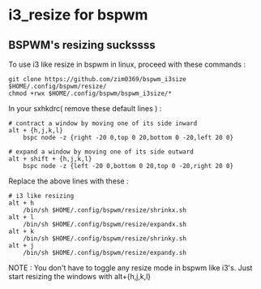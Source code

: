 # i3_resize for bspwm
## BSPWM's resizing suckssss
To use i3 like resize in bspwm in linux, proceed with these commands :

    git clone https://github.com/zim0369/bspwm_i3size $HOME/.config/bspwm/resize/
    chmod +rwx $HOME/.config/bspwm/bspwm_i3size/*
In your sxhkdrc( remove these default lines ) :

    # contract a window by moving one of its side inward
    alt + {h,j,k,l}
    	bspc node -z {right -20 0,top 0 20,bottom 0 -20,left 20 0}
    
    # expand a window by moving one of its side outward
    alt + shift + {h,j,k,l}
    	bspc node -z {left -20 0,bottom 0 20,top 0 -20,right 20 0}
Replace the above lines with these :

    # i3 like resizing
    alt + h
        /bin/sh $HOME/.config/bspwm/resize/shrinkx.sh
    alt + l
        /bin/sh $HOME/.config/bspwm/resize/expandx.sh
    alt + k
        /bin/sh $HOME/.config/bspwm/resize/shrinky.sh
    alt + j
        /bin/sh $HOME/.config/bspwm/resize/expandy.sh

NOTE : You don't have to toggle any resize mode in bspwm like i3's. Just start resizing the windows with alt+{h,j,k,l}
